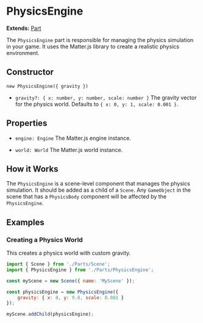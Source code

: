 # PhysicsEngine

**Extends:** [Part](./Part.md)

The `PhysicsEngine` part is responsible for managing the physics simulation in your game. It uses the Matter.js library to create a realistic physics environment.

## Constructor

`new PhysicsEngine({ gravity })`

-   `gravity?: { x: number, y: number, scale: number }`
    The gravity vector for the physics world. Defaults to `{ x: 0, y: 1, scale: 0.001 }`.

## Properties

-   `engine: Engine`
    The Matter.js engine instance.

-   `world: World`
    The Matter.js world instance.

## How it Works

The `PhysicsEngine` is a scene-level component that manages the physics simulation. It should be added as a child of a `Scene`. Any `GameObject` in the scene that has a `PhysicsBody` component will be affected by the `PhysicsEngine`.

## Examples

### Creating a Physics World

This creates a physics world with custom gravity.

```javascript
import { Scene } from './Parts/Scene';
import { PhysicsEngine } from './Parts/PhysicsEngine';

const myScene = new Scene({ name: 'MyScene' });

const physicsEngine = new PhysicsEngine({
    gravity: { x: 0, y: 9.8, scale: 0.001 }
});

myScene.addChild(physicsEngine);
```